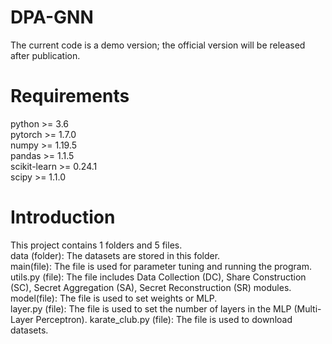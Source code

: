 # DPA-GNN
The current code is a demo version; the official version will be released after publication.

# Requirements
python >= 3.6  
pytorch >= 1.7.0  
numpy >=  1.19.5   
pandas >= 1.1.5    
scikit-learn >= 0.24.1   
scipy >= 1.1.0  


# Introduction
This project contains 1 folders and 5 files.      
data (folder): The datasets are stored in this folder.    
main(file): The file is used for parameter tuning and running the program.  
utils.py (file): The file includes Data Collection (DC), Share Construction (SC), Secret Aggregation (SA), Secret Reconstruction (SR) modules. 
model(file): The file is used to set weights or MLP.  
layer.py (file): The file is used to set the number of layers in the MLP (Multi-Layer Perceptron). 
karate_club.py (file): The file is used to download datasets.


